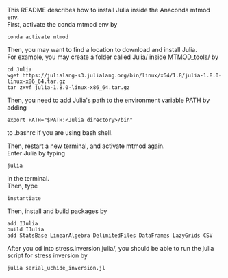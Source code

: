 This README describes how to install Julia inside the Anaconda mtmod env. <br/>
First, activate the conda mtmod env by 
```
conda activate mtmod
```
Then, you may want to find a location to download and install Julia. <br/> 
For example, you may create a folder called Julia/ inside MTMOD_tools/ by
```
cd Julia
wget https://julialang-s3.julialang.org/bin/linux/x64/1.8/julia-1.8.0-linux-x86_64.tar.gz
tar zxvf julia-1.8.0-linux-x86_64.tar.gz
```
Then, you need to add Julia's path to the environment variable PATH by adding
```
export PATH="$PATH:<Julia directory>/bin"
```
to .bashrc if you are using bash shell. <br/>

Then, restart a new terminal, and activate mtmod again. <br/>
Enter Julia by typing
```
julia
```
in the terminal. <br/>
Then, type 
```
instantiate
```
Then, install and build packages by 
```
add IJulia
build IJulia
add StatsBase LinearAlgebra DelimitedFiles DataFrames LazyGrids CSV
```
After you cd into stress.inversion.julia/, you should be able to run the julia script for stress inversion by 
```
julia serial_uchide_inversion.jl
```
